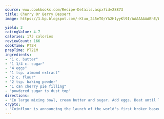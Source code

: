 ```yaml
---
source: www.cookbooks.com/Recipe-Details.aspx?id=28873
title: Cherry Or Berry Dessert
image: https://1.bp.blogspot.com/-Ktuo_245eT0/YA2H1yyKl9I/AAAAAAAABhE/WMoqSq2tWOcgMkPaLYZ-49h8pVDUUwFCQCLcBGAsYHQ/s307/5.png

yield: 2
ratingValue: 4.7
calories: 173 calories
reviewCount: 166
cookTime: PT2H
prepTime: PT21M
ingredients:
- "1 c. butter"
- "1 1/4 c. sugar"
- "4 eggs"
- "1 tsp. almond extract"
- "2 c. flour"
- "2 tsp. baking powder"
- "1 can cherry pie filling"
- "powdered sugar to dust top"
directions:
- "In large mixing bowl, cream butter and sugar. Add eggs. Beat until light. Add almond extract. Stir in flour and baking powder. Mix until smooth. Butter 9 X 13 pan. Turn batter into pan. Spoon filling into the cake in 16 spots evenly. Bake at 350u00b0 for 45 to 50 minutes. Dust with powdered sugar."
crypto:
- "Coinfloor is announcing the launch of the world's first broker based bitcoin marketplace."
---
```

